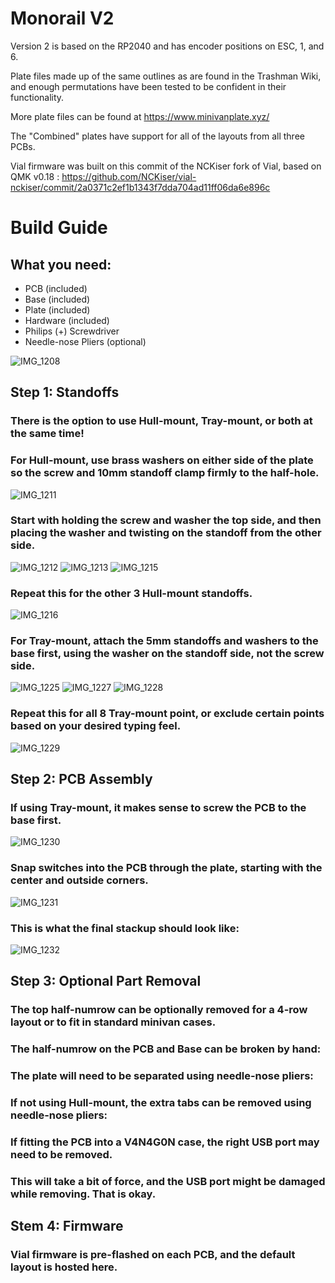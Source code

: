 # Monorail V2

Version 2 is based on the RP2040 and has encoder positions on ESC, 1, and 6.

Plate files made up of the same outlines as are found in the Trashman Wiki, and enough permutations have been tested to be confident in their functionality.

More plate files can be found at https://www.minivanplate.xyz/

The "Combined" plates have support for all of the layouts from all three PCBs.

Vial firmware was built on this commit of the NCKiser fork of Vial, based on QMK v0.18 : https://github.com/NCKiser/vial-nckiser/commit/2a0371c2ef1b1343f7dda704ad11ff06da6e896c


# Build Guide

## What you need:
 - PCB (included)
 - Base (included)
 - Plate (included)
 - Hardware (included)
 - Philips (+) Screwdriver
 - Needle-nose Pliers (optional)

![IMG_1208](https://github.com/KiserDesigns/Monorail/assets/96897936/0dd34419-0b35-4413-9979-ee9bc8c59180)

## Step 1: Standoffs
### There is the option to use Hull-mount, Tray-mount, or both at the same time!
### For Hull-mount, use brass washers on either side of the plate so the screw and 10mm standoff clamp firmly to the half-hole.
![IMG_1211](https://github.com/KiserDesigns/Monorail/assets/96897936/57d4bb6e-9f15-4295-8403-07826e56dbb9)
### Start with holding the screw and washer the top side, and then placing the washer and twisting on the standoff from the other side.
![IMG_1212](https://github.com/KiserDesigns/Monorail/assets/96897936/ed85c0d6-ad70-43f1-aed8-75ec9071cc98)
![IMG_1213](https://github.com/KiserDesigns/Monorail/assets/96897936/34bee921-76cd-44b9-871b-4d80d0488a28)
![IMG_1215](https://github.com/KiserDesigns/Monorail/assets/96897936/47b0c31c-7706-4d61-b8c5-7efcd5d950be)
### Repeat this for the other 3 Hull-mount standoffs.
![IMG_1216](https://github.com/KiserDesigns/Monorail/assets/96897936/24925621-c171-485f-9b3c-5b8ad7c4f676)
### For Tray-mount, attach the 5mm standoffs and washers to the base first, using the washer on the standoff side, not the screw side.
![IMG_1225](https://github.com/KiserDesigns/Monorail/assets/96897936/046fd2f7-f56b-445c-8dda-4aad5c787b20)
![IMG_1227](https://github.com/KiserDesigns/Monorail/assets/96897936/fdf18033-a766-4a65-8bfb-968d0d9859f0)
![IMG_1228](https://github.com/KiserDesigns/Monorail/assets/96897936/0279b760-3fa5-45e1-8ad8-1b3a9af34e6d)
### Repeat this for all 8 Tray-mount point, or exclude certain points based on your desired typing feel.
![IMG_1229](https://github.com/KiserDesigns/Monorail/assets/96897936/24a6cb49-f48d-47e7-8dec-06ef43ff6616)

## Step 2: PCB Assembly
### If using Tray-mount, it makes sense to screw the PCB to the base first.
![IMG_1230](https://github.com/KiserDesigns/Monorail/assets/96897936/dd9687da-a895-4066-a3ed-5516b5a3cbb8)
### Snap switches into the PCB through the plate, starting with the center and outside corners.
![IMG_1231](https://github.com/KiserDesigns/Monorail/assets/96897936/c8aca3a8-820b-4626-8691-ddfc70a0e53b)
### This is what the final stackup should look like:
![IMG_1232](https://github.com/KiserDesigns/Monorail/assets/96897936/b82afb3d-27fb-4085-8851-1b439a2f78e6)

## Step 3: Optional Part Removal
### The top half-numrow can be optionally removed for a 4-row layout or to fit in standard minivan cases.
### The half-numrow on the PCB and Base can be broken by hand:

### The plate will need to be separated using needle-nose pliers:

### If not using Hull-mount, the extra tabs can be removed using needle-nose pliers:

### If fitting the PCB into a V4N4G0N case, the right USB port may need to be removed.

### This will take a bit of force, and the USB port might be damaged while removing. That is okay.

## Stem 4: Firmware
### Vial firmware is pre-flashed on each PCB, and the default layout is hosted here.


